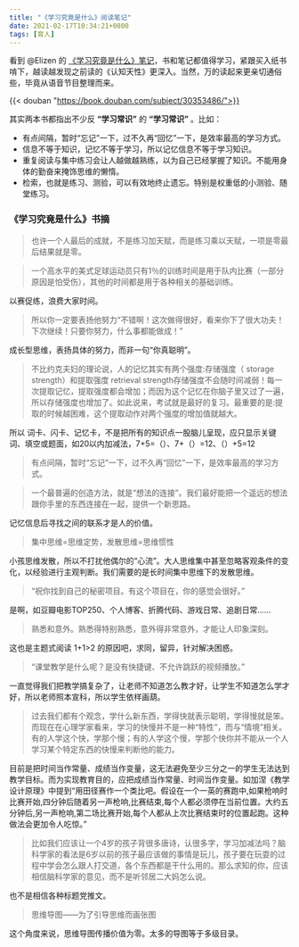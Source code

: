 ```yaml
---
title: "《学习究竟是什么》阅读笔记"
date: 2021-02-17T10:34:21+0800
tags: [育人]
---
```


看到 @Elizen 的 [《学习究竟是什么》笔记](https://elizen.me/post/2021/02/what-is-learning/)，书和笔记都值得学习，紧跟买入纸书啃下，越读越发现之前读的《认知天性》更深入。当然，万的读起来更亲切通俗些，毕竟从语音节目整理而来。

{{< douban "https://book.douban.com/subject/30353486/">}}

其实两本书都指出不少反 **“学习常识”** 的 **“学习常识”** 。比如：

- 有点间隔，暂时“忘记”一下，过不久再“回忆”一下，是效率最高的学习方式。
- 信息不等于知识，记忆不等于学习，所以记忆信息不等于学习知识。
- 重复阅读与集中练习会让人越做越熟练，以为自己已经掌握了知识。不能用身体的勤奋来掩饰思维的懒惰。
- 检索，也就是练习、测验，可以有效地终止遗忘。特别是权重低的小测验、随堂练习。

<!--more-->

### 《学习究竟是什么》书摘

>也许一个人最后的成就，不是练习加天赋，而是练习乘以天赋，一项是零最后结果就是零。

>一个高水平的美式足球运动员只有1％的训练时间是用于队内比赛（一部分原因是怕受伤），其他的时间都是用于各种相关的基础训练。

以赛促练，浪费大家时间。

>所以你一定要表扬他努力“不错啊！这次做得很好，看来你下了很大功夫！下次继续！只要你努力，什么事都能做成！”

成长型思维，表扬具体的努力，而非一句“你真聪明”。

>不比约克夫妇的理论说，人的记忆其实有两个强度:存储强度（ storage strength）和提取强度 retrieval strength存储强度不会随时间减弱！每一次提取记忆，提取强度都会增加；而因为这个记忆在你脑子里又过了一遍，所以存储强度也增加了。如此说来，考试就是最好的复习。最重要的是:提取的时候越困难，这个提取动作对两个强度的增加值就越大。

所以 词卡、闪卡、记忆卡，不是把所有的知识点一股脑儿呈现，应只显示关键词、填空或题面，如20以内加减法，7+5=（）、7+（）=12、（）+5=12

>有点间隔，暂时“忘记”一下，过不久再“回忆”一下，是效率最高的学习方式。

>一个最普遍的创造方法，就是“想法的连接”。我们最好能把一个遥远的想法跟你手里的东西连接在一起，提供一个新思路。

记忆信息后寻找之间的联系才是人的价值。

>集中思维=思维定势，发散思维=思维惯性

小孩思维发散，所以不打扰他偶尔的“心流”。大人思维集中甚至忽略客观条件的变化，以经验进行主观判断。我们需要的是长时间集中思维下的发散思维。

>“祝你找到自己的秘密项目。有这个项目在，你的感觉会很好。”

是啊，如豆瓣电影TOP250、个人博客、折腾代码、游戏日常、追剧日常……

>熟悉和意外。熟悉得特别熟悉，意外得非常意外，才能让人印象深刻。

这也是主题式阅读 1+1>2 的原因吧，求同，留异，针对解决困惑。

>“课堂教学是什么呢？是没有快捷键、不允许跳跃的视频播放。”

一直觉得我们把教学搞复杂了，让老师不知道怎么教才好，让学生不知道怎么学才好，所以老师照本宣科，所以学生依样画葫。

>过去我们都有个观念，学什么新东西，学得快就表示聪明，学得慢就是笨。而现在在心理学家看来，学习的快慢并不是一种“特性”，而与“情境”相关。有的人学这个快，学那个慢；有的人学这个慢，学那个快你并不能从一个人学习某个特定东西的快慢来判断他的能力。

目前是把时间当作常量、成绩当作变量，这无法避免至少三分之一的学生无法达到教学目标。而为实现教育目的，应把成绩当作常量、时间当作变量。如加涅《教学设计原理》中提到“用田径赛作一个类比吧。假设在一个一英的赛跑中,如果枪响时比赛开始,四分钟后随着另一声枪响,比赛结束,每个人都必须停在当前位置。大约五分钟后,另一声枪响,第二场比赛开始,每个人都从上次比赛结束时的位置起跑。这种做法会更加令人吃惊。”

>比如我们应该让一个4岁的孩子背很多唐诗，认很多字，学习加减法吗？脑科学家的看法是6岁以前的孩子最应该做的事情是玩儿，孩子要在玩耍的过程中学会怎么跟人打交道，各个东西都是干什么用的。那么求知的你，应该相信脑科学家的意见，而不是听邻居二大妈怎么说。

也不是相信各种标题党推文。

>思维导图——为了引导思维而画张图

这个角度来说，思维导图传播价值为零。太多的导图等于多级目录。